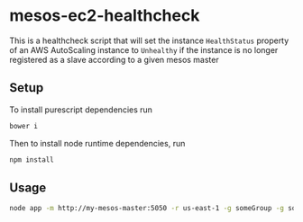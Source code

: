 # mesos-ec2-healthcheck

This is a healthcheck script that will set the instance `HealthStatus` property of an AWS AutoScaling instance to `Unhealthy` if the instance is no longer registered as a slave according to a given mesos master

## Setup

To install purescript dependencies run
```bash
bower i
```

Then to install node runtime dependencies, run
```bash
npm install
```

## Usage

```bash
node app -m http://my-mesos-master:5050 -r us-east-1 -g someGroup -g someOtherGroup
```
